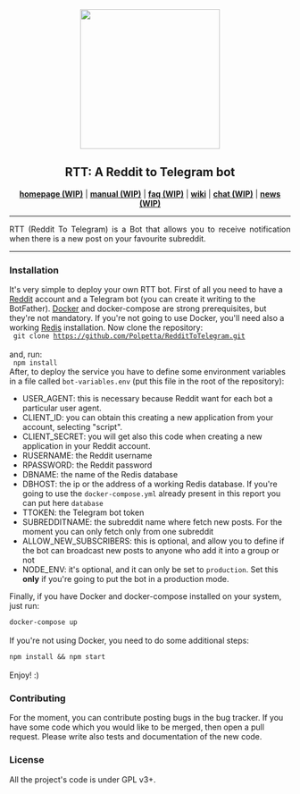 <div align="center"><img height=250 src="http://i.imgur.com/tO0DCQW.png"/></div>
<h2 align="center">RTT: A Reddit to Telegram bot</h2>
<p align="center">
  <a href="#"><b>homepage (WIP)</b></a> |
  <a href="#"><b>manual (WIP)</b></a> |
  <a href="#"><b>faq (WIP)</b></a> |
  <a href="https://github.com/Polpetta/RedditToTelegram/wiki"><b>wiki</b></a> |
  <a href="#"><b>chat (WIP)</b></a> |
  <a href="#"><b>news (WIP)</b></a>
</p>

***

<p align="justify">
  RTT (Reddit To Telegram) is a Bot that allows you to receive notification 
  when there is a new post on your favourite subreddit. <br>
</p>

***

<h3>Installation</h3>

It's very simple to deploy your own RTT bot. First of all you need to have a 
<a href="https://www.reddit.com/">Reddit</a> account and a Telegram bot (you 
can create it writing to the BotFather).
<a href="https://www.docker.com/">Docker</a> and docker-compose are strong 
prerequisites, but they're not mandatory. If you're not going to use Docker, 
you'll need also a working <a href="https://redis.io/">Redis</a> installation.
Now clone 
the repository:
<br>
<code>
git clone https://github.com/Polpetta/RedditToTelegram.git
</code>
<br>
and, run:
<br>
<code>
npm install
</code>
<br>
After, to deploy the service you have to define some environment 
variables in a file called <code>bot-variables.env</code> (put this file in 
the root of the repository):
<ul>
<li>USER_AGENT: this is necessary because Reddit want for each bot a 
particular user agent.
<li>CLIENT_ID: you can obtain this creating a new application from your 
account, selecting "script".
<li>CLIENT_SECRET: you will get also this code when creating a new 
application in your Reddit account.
<li>RUSERNAME: the Reddit username
<li>RPASSWORD: the Reddit password
<li>DBNAME: the name of the Redis database
<li>DBHOST: the ip or the address of a working Redis database. If you're 
going to use the <code>docker-compose.yml</code> already present in this 
report you can put here <code>database</code>
<li>TTOKEN: the Telegram bot token
<li>SUBREDDITNAME: the subreddit name where fetch new posts. For the moment 
you can only fetch only from one subreddit
<li>ALLOW_NEW_SUBSCRIBERS: this is optional, and allow you to define if the 
bot can broadcast new posts to anyone who add it into a group or not
<li>NODE_ENV: it's optional, and it can only be set to <code>production</code>. 
Set this <strong>only</strong> if you're going to put the bot in a production
 mode.
</ul>
Finally, if you have Docker and docker-compose installed on your system, just
run: <br>
<code>
docker-compose up
</code>
<br>
If you're not using Docker, you need to do some additional steps:
<br>
<code>
npm install && npm start
</code>
<br>
Enjoy! :)

<h3>Contributing</h3>
For the moment, you can contribute posting bugs in the bug tracker.  If you 
have some code which you would like to be merged, then open a pull request. 
Please write also tests and documentation of the new code.

<h3>License</h3>
All the project's code is under GPL v3+.
